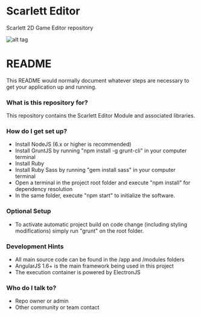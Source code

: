# Scarlett Editor
Scarlett 2D Game Editor repository

![alt tag](https://anlagehub.com/public/sc/images/editor-banner.png)

# README #

This README would normally document whatever steps are necessary to get your application up and running.

### What is this repository for? ###

This repository contains the Scarlett Editor Module and associated libraries.

### How do I get set up? ###

* Install NodeJS (6.x or higher is recommended)
* Install GruntJS by running "npm install -g grunt-cli" in your computer terminal
* Install Ruby
* Install Ruby Sass by running "gem install sass" in your computer terminal
* Open a terminal in the project root folder and execute "npm install" for dependency resolution
* In the same folder, execute "npm start" to initialize the software.

### Optional Setup ###

* To activate automatic project build on code change (including styling modifications) simply run "grunt" on the root folder. 

### Development Hints ###

* All main source code can be found in the /app and /modules folders
* AngularJS 1.6+ is the main framework being used in this project
* The execution container is powered by ElectronJS 

### Who do I talk to? ###

* Repo owner or admin
* Other community or team contact
